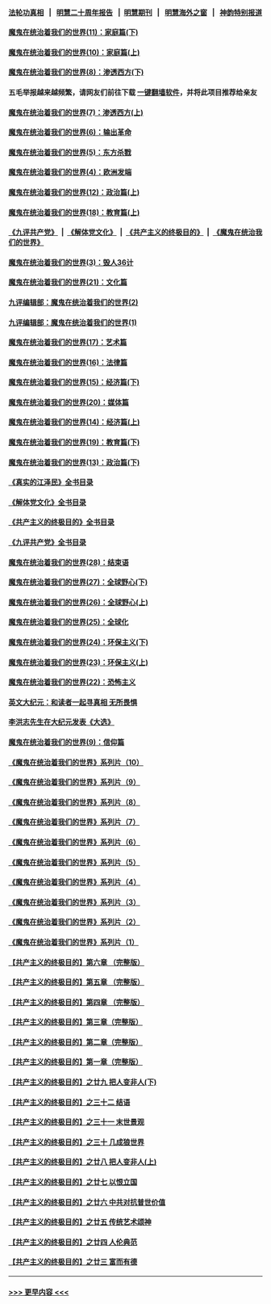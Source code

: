 #### [法轮功真相](https://github.com/gfw-breaker/truth/blob/master/README.md?t=0) &nbsp;&nbsp;|&nbsp;&nbsp; [明慧二十周年报告](https://github.com/gfw-breaker/mh-reports/blob/master/README.md?t=0) &nbsp;&nbsp;|&nbsp;&nbsp;[明慧期刊](https://github.com/gfw-breaker/mh-qikan) &nbsp;&nbsp;|&nbsp;&nbsp; [明慧海外之窗](https://github.com/gfw-breaker/mh-news/blob/master/README.md?t=0) &nbsp;&nbsp;|&nbsp;&nbsp; [神韵特别报道](https://github.com/gfw-breaker/mh-news/blob/master/shenyun.md?t=0)
#### [魔鬼在统治着我们的世界(11)：家庭篇(下)](../pages/nsc422/n10440961.md?t=12181350) 
#### [魔鬼在统治着我们的世界(10)：家庭篇(上)](../pages/nsc422/n10435448.md?t=12181350) 
#### [魔鬼在统治着我们的世界(8)：渗透西方(下)](../pages/nsc422/n10429603.md?t=12181350) 
#### 五毛举报越来越频繁，请网友们前往下载 [一键翻墙软件](https://github.com/gfw-breaker/ssr-accounts)，并将此项目推荐给亲友
#### [魔鬼在统治着我们的世界(7)：渗透西方(上)](../pages/nsc422/n10426013.md?t=12181350) 
#### [魔鬼在统治着我们的世界(6)：输出革命](../pages/nsc422/n10421536.md?t=12181350) 
#### [魔鬼在统治着我们的世界(5)：东方杀戮](../pages/nsc422/n10417707.md?t=12181350) 
#### [魔鬼在统治着我们的世界(4)：欧洲发端](../pages/nsc422/n10414890.md?t=12181350) 
#### [魔鬼在统治着我们的世界(12)：政治篇(上)](../pages/nsc422/n10444576.md?t=12181350) 
#### [魔鬼在统治着我们的世界(18)：教育篇(上)](../pages/nsc422/n10526970.md?t=12181350) 
#### [《九评共产党》](https://github.com/begood0513/9ping.md/blob/master/README.md) &nbsp;|&nbsp; [《解体党文化》](../../../../jtdwh.md/blob/master/README.md)  &nbsp;|&nbsp; [《共产主义的终极目的》](../../../../gczydzjmd.md/blob/master/README.md) &nbsp;|&nbsp; [《魔鬼在统治我们的世界》](../../../../mgztzwmdsj.md/blob/master/README.md) 
#### [魔鬼在统治着我们的世界(3)：毁人36计](../pages/nsc422/n10411583.md?t=12181350) 
#### [魔鬼在统治着我们的世界(21)：文化篇](../pages/nsc422/n10597706.md?t=12181350) 
#### [九评编辑部：魔鬼在统治着我们的世界(2)](../pages/nsc422/n10410036.md?t=12181350) 
#### [九评编辑部：魔鬼在统治着我们的世界(1)](../pages/nsc422/n10406825.md?t=12181350) 
#### [魔鬼在统治着我们的世界(17)：艺术篇](../pages/nsc422/n10499093.md?t=12181350) 
#### [魔鬼在统治着我们的世界(16)：法律篇](../pages/nsc422/n10485969.md?t=12181350) 
#### [魔鬼在统治着我们的世界(15)：经济篇(下)](../pages/nsc422/n10469975.md?t=12181350) 
#### [魔鬼在统治着我们的世界(20)：媒体篇](../pages/nsc422/n10586579.md?t=12181350) 
#### [魔鬼在统治着我们的世界(14)：经济篇(上)](../pages/nsc422/n10457370.md?t=12181350) 
#### [魔鬼在统治着我们的世界(19)：教育篇(下)](../pages/nsc422/n10564808.md?t=12181350) 
#### [魔鬼在统治着我们的世界(13)：政治篇(下)](../pages/nsc422/n10448270.md?t=12181350) 
#### [《真实的江泽民》全书目录](../pages/nsc422/n13721399.md?t=12181350) 
#### [《解体党文化》全书目录](../pages/nsc422/n13721157.md?t=12181350) 
#### [《共产主义的终极目的》全书目录](../pages/nsc422/n13721048.md?t=12181350) 
#### [《九评共产党》全书目录](../pages/nsc422/n13708085.md?t=12181350) 
#### [魔鬼在统治着我们的世界(28)：结束语](../pages/nsc422/n10936246.md?t=12181350) 
#### [魔鬼在统治着我们的世界(27)：全球野心(下)](../pages/nsc422/n10928319.md?t=12181350) 
#### [魔鬼在统治着我们的世界(26)：全球野心(上)](../pages/nsc422/n10900318.md?t=12181350) 
#### [魔鬼在统治着我们的世界(25)：全球化](../pages/nsc422/n10788205.md?t=12181350) 
#### [魔鬼在统治着我们的世界(24)：环保主义(下)](../pages/nsc422/n10695307.md?t=12181350) 
#### [魔鬼在统治着我们的世界(23)：环保主义(上)](../pages/nsc422/n10688613.md?t=12181350) 
#### [魔鬼在统治着我们的世界(22)：恐怖主义](../pages/nsc422/n10614727.md?t=12181350) 
#### [英文大纪元：和读者一起寻真相 无所畏惧](../pages/nsc422/n12542027.md?t=12181350) 
#### [李洪志先生在大纪元发表《大选》](../pages/nsc422/n12534746.md?t=12181350) 
#### [魔鬼在统治着我们的世界(9)：信仰篇](../pages/nsc422/n10432159.md?t=12181350) 
#### [《魔鬼在统治着我们的世界》系列片（10）](../pages/nsc422/n12292670.md?t=12181350) 
#### [《魔鬼在统治着我们的世界》系列片（9）](../pages/nsc422/n12290859.md?t=12181350) 
#### [《魔鬼在统治着我们的世界》系列片（8）](../pages/nsc422/n12287445.md?t=12181350) 
#### [《魔鬼在统治着我们的世界》系列片（7）](../pages/nsc422/n12283425.md?t=12181350) 
#### [《魔鬼在统治着我们的世界》系列片（6）](../pages/nsc422/n12282314.md?t=12181350) 
#### [《魔鬼在统治着我们的世界》系列片（5）](../pages/nsc422/n12281419.md?t=12181350) 
#### [《魔鬼在统治着我们的世界》系列片（4）](../pages/nsc422/n12274024.md?t=12181350) 
#### [《魔鬼在统治着我们的世界》系列片（3）](../pages/nsc422/n12271322.md?t=12181350) 
#### [《魔鬼在统治着我们的世界》系列片（2）](../pages/nsc422/n12269049.md?t=12181350) 
#### [《魔鬼在统治着我们的世界》系列片（1）](../pages/nsc422/n12267575.md?t=12181350) 
#### [【共产主义的终极目的】第六章 （完整版）](../pages/nsc422/n11428913.md?t=12181350) 
#### [【共产主义的终极目的】第五章 （完整版）](../pages/nsc422/n11428912.md?t=12181350) 
#### [【共产主义的终极目的】第四章 （完整版）](../pages/nsc422/n11428907.md?t=12181350) 
#### [【共产主义的终极目的】第三章（完整版）](../pages/nsc422/n11428848.md?t=12181350) 
#### [【共产主义的终极目的】第二章（完整版）](../pages/nsc422/n11428831.md?t=12181350) 
#### [【共产主义的终极目的】第一章（完整版）](../pages/nsc422/n11417651.md?t=12181350) 
#### [【共产主义的终极目的】之廿九 把人变非人(下)](../pages/nsc422/n11344140.md?t=12181350) 
#### [【共产主义的终极目的】之三十二 结语](../pages/nsc422/n11360535.md?t=12181350) 
#### [【共产主义的终极目的】之三十一 末世景观](../pages/nsc422/n11351129.md?t=12181350) 
#### [【共产主义的终极目的】之三十 几成狼世界](../pages/nsc422/n11348280.md?t=12181350) 
#### [【共产主义的终极目的】之廿八 把人变非人(上)](../pages/nsc422/n11340492.md?t=12181350) 
#### [【共产主义的终极目的】之廿七 以恨立国](../pages/nsc422/n11336944.md?t=12181350) 
#### [【共产主义的终极目的】之廿六 中共对抗普世价值](../pages/nsc422/n11324785.md?t=12181350) 
#### [【共产主义的终极目的】之廿五 传统艺术颂神](../pages/nsc422/n11296396.md?t=12181350) 
#### [【共产主义的终极目的】之廿四 人伦典范](../pages/nsc422/n11296397.md?t=12181350) 
#### [【共产主义的终极目的】之廿三 富而有德](../pages/nsc422/n11283598.md?t=12181350) 

----
#### [ >>> 更早内容 <<< ](../indexes/nsc422-earlier.md)
